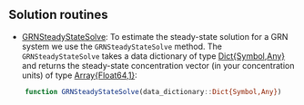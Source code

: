 ## Solution routines

* [GRNSteadyStateSolve](https://github.com/varnerlab/GRNSimKit/blob/master/src/Solve.jl): To estimate the steady-state solution for a GRN system we use the ``GRNSteadyStateSolve`` method.
The ``GRNSteadyStateSolve`` takes a data dictionary of type [Dict{Symbol,Any}](https://docs.julialang.org/en/v1/base/collections/#Dictionaries-1) and returns the steady-state concentration
vector (in your concentration units) of type [Array{Float64,1}](https://docs.julialang.org/en/v1/base/arrays/):

```jl
    function GRNSteadyStateSolve(data_dictionary::Dict{Symbol,Any})
```
